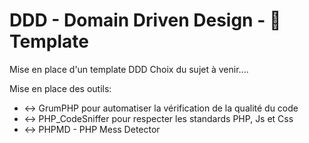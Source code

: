 # DDD - Domain Driven Design - :page_with_curl: Template
  Mise en place d'un template DDD
  Choix du sujet à venir....

Mise en place des outils: 
  * :left_right_arrow: GrumPHP pour automatiser la vérification de la qualité du code
  * :left_right_arrow: PHP_CodeSniffer pour respecter les standards PHP, Js et Css
  * :left_right_arrow: PHPMD - PHP Mess Detector
